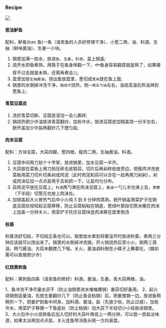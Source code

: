 <!--
abbrlink: r9nfe1zq
-->

### Recipe

![](http://with.muyunyun.cn/5ec7ed84857ab45413f82b1c2da5e4e4.jpg)

#### 葱油鲈鱼

配料，鲈鱼(ban 鱼)一条（请卖鱼的人杀好修理干净）、小葱二两、油、料酒、生抽（鲜味酱油）、生姜一小块。

1. 锅里加满一些水，放进`鱼`、`生姜`，`料酒`，盖上锅盖;
2. 烧开水把鱼煮熟，用筷子在鱼身体戳一下，🐟鱼身容易戳穿就是熟了，如果硬穿不过去就是未熟，还需再煮会儿;
3. 盘里加些`生抽酱油`，捞出鱼放盘里，葱切成`葱米`放在鱼上面;
4. 锅里的水倒掉冲洗干净，`锅烧干`烧热，倒`一两五勺油`左右，油烧高温后热油淋到葱鱼上;

#### 青菜豆腐皮

1. 洗好青菜切断、豆腐皮浸泡一会儿撕碎;
2. 锅烧热倒少许油放进青菜翻炒，加些许水，放进豆腐皮加锅盖烧一分半左右，掀开盖加少许盐再翻炒几下搅匀盐;

#### 肉末豆腐

配料：方块豆腐，大蒜四瓣，葱四根，瘦肉二两，生抽酱油，料酒。

1. 豆腐中间用刀划个十字架，放进锅里，加水豆腐一半齐。
2. 大蒜放在菜板上用刀拍压碎去皮取蒜，切片后再剁碎些放旁边，把瘦肉冲洗放菜板用菜刀切片切条剁成肉泥（此时肉泥和蒜可以合在一起再用刀剁剁），剁成肉沫后加一点点盐用手去和抓一下，让盐均匀分布。
3. 蒜肉泥平放在豆腐上，`料酒`两勺淋在肉沫豆腐上，`酱油`一勺儿半也淋上去，`葱梗`（下半段）切葱花也放上肉沫处。
4. 加锅盖起大火冒热气后中小火炖 5 到 8 分钟肉蒸熟，掀开锅盖用菜铲子在锅底豆腐处轻轻起豆腐移移，防止豆腐粘粘在锅底，葱绿叶那段切葱米撒在肉沫上加盖一分钟关火，用菜铲子托住豆腐块连肉沫移在盘里倒汤

#### 秋葵

秋葵洗好切段，不切段正条也可以。锅里放水煮到将要滚开时放进秋葵，煮两三分钟应该就可以捞出来了。锅里的水倒掉冲洗锅，开火锅烧热后至小火，倒两三滴油、两勺酱油、大蒜末翻搅几下哦，关火，酱油调料倒在小碟子上蘸着吃，（醋如需可以直接倒少许）

#### 红烧黄刺鱼

配料：黄刺鱼四条（请卖鱼的修好）料酒，酱油，生姜，青大蒜两根，油。

1、鱼冲洗干净尽量水沥干（防止油锅里进水嗤嗤爆锅）姜蒜切好备用。
2、起火烧锅倒适量油，先放生姜翻炒几下（防止鱼会粘锅）后，把姜推锅一边，放进鱼稍稍煎一下，把姜铲到鱼中间来，加料酒、酱油，盐（先放少些，防止过咸），加些许水，用菜铲子移挪一下鱼底处（防止粘锅）加大蒜下半段切小小段放进锅里。
3、大火后中小火烧熟鱼后加入切好的大蒜叶再烧上一两分钟，可以尝一尝盐淡味道，如果太淡再加点点盐，关火连鱼带汤鱼头统一方向装盘。